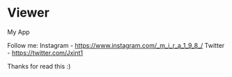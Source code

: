 # Viewer
My App

Follow me:
Instagram - https://www.instagram.com/_m_i_r_a_1_9_8_/
Twitter   - https://twitter.com/Jxint1

Thanks for read this :)
